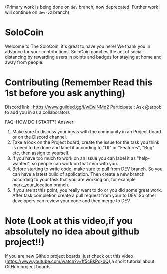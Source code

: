 (Primary work is being done on `dev` branch, now deprecated. Further work will continue on `dev-v2` branch)

# SoloCoin
Welcome to The SoloCoin, it's great to have you here! We thank you in advance for your contributions.
SoloCoin gamifies the act of social-distancing by rewarding users in points and badges for staying at home and away from people.

# Contributing (Remember Read this 1st before you ask anything)

Discord link : https://www.guilded.gg/i/wEwlNMd2
Participate : Ask @arbob to add you in as a collaborators

FAQ: HOW DO I START??
Answer:

1. Make sure to discuss your ideas with the community in an Project board or on the Discord channel.
2. Take a look on the Project board, create the issue for the task you think is need to be done and label it according to "UI" or "Features", "Bug" etc, then assign to yourself.
3. If you have too much to work on an issue you can label it as "help-wanted", so people can work on that item with you.
4. Before starting to write code, make sure to pull from DEV branch. So you can have a latest build of application.
   Then create a new branch according to your task that you are working on, for example mark_your_location branch.
5. If you are at this point, you really want to do or you did some great work. After task completion create a pull request from your to DEV. So other developers can review your code and then merge to DEV.

# Note (Look at this video,if you absolutely no idea about github project!!)

If you are new Github project boards, just check out this video (https://www.youtube.com/watch?v=ff5cBkPg-bQ),a short tutorial about GitHub project boards
